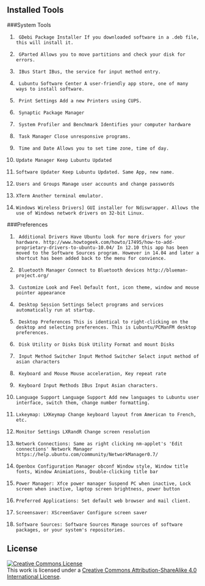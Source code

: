 ## Installed Tools

###System Tools

1.		GDebi Package Installer If you downloaded software in a .deb file, this will install it.

2.		GParted Allows you to move partitions and check your disk for errors.

3.		IBus Start IBus, the service for input method entry.

4.		Lubuntu Software Center A user-friendly app store, one of many ways to install software.

5.		Print Settings Add a new Printers using CUPS.

6.		Synaptic Package Manager

7.		System Profiler and Benchmark Identifies your computer hardware

8.		Task Manager Close unresponsive programs.

9.		Time and Date Allows you to set time zone, time of day.

10.		Update Manager Keep Lubuntu Updated

11.		Software Updater Keep Lubuntu Updated. Same App, new name.

12.		Users and Groups Manage user accounts and change passwords

13.		XTerm Another terminal emulator.

14.		Windows Wireless Drivers] GUI installer for Ndiswrapper. Allows the use of Windows network drivers on 32-bit Linux. 

###Preferences

1.		Additional Drivers Have Ubuntu look for more drivers for your hardware. http://www.howtogeek.com/howto/17495/how-to-add-proprietary-drivers-to-ubuntu-10.04/ In 12.10 this app has been moved to the Software Sources program. However in 14.04 and later a shortcut has been added back to the menu for convience.

2.		Bluetooth Manager Connect to Bluetooth devices http://blueman-project.org/

3.		Customize Look and Feel Default font, icon theme, window and mouse pointer appearance

4.		Desktop Session Settings Select programs and services automatically run at startup.

5.		Desktop Preferences This is identical to right-clicking on the desktop and selecting preferences. This is Lubuntu/PCManFM desktop preferences.

6.		Disk Utility or Disks Disk Utility Format and mount Disks

7.		Input Method Switcher Input Method Switcher Select input method of asian characters

8.		Keyboard and Mouse Mouse acceleration, Key repeat rate

9.		Keyboard Input Methods IBus Input Asian characters.

10.		Language Support Language Support Add new languages to Lubuntu user interface, switch them, change number formatting.

11.		Lxkeymap: LXKeymap Change keyboard layout from American to French, etc.

12.		Monitor Settings LXRandR Change screen resolution

13.		Network Connections: Same as right clicking nm-applet's 'Edit connections' Network Manager https://help.ubuntu.com/community/NetworkManager0.7/

14.		Openbox Configuration Manager obconf Window style, Window title fonts, Window Animiations, Double-clicking title bar

15.		Power Manager: Xfce power manager Suspend PC when inactive, Lock screen when inactive, laptop screen brightness, power button

16.		Preferred Applications: Set default web browser and mail client.

17.		Screensaver: XScreenSaver Configure screen saver

18.		Software Sources: Software Sources Manage sources of software packages, or your system's repositories. 


## License

<a rel="license" href="http://creativecommons.org/licenses/by-sa/4.0/"><img alt="Creative Commons License" style="border-width:0" src="https://i.creativecommons.org/l/by-sa/4.0/80x15.png" /></a><br />This work is licensed under a <a rel="license" href="http://creativecommons.org/licenses/by-sa/4.0/">Creative Commons Attribution-ShareAlike 4.0 International License</a>.
